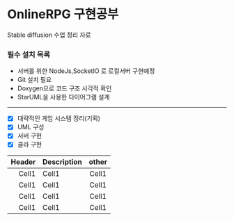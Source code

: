 # OnlineRPG 구현공부
Stable diffusion 수업 정리 자료

### 필수 설치 목록 
+ 서버를 위한 NodeJs,SocketIO 로 로컬서버 구현예정
+ Git 설치 필요
+ Doxygen으로 코드 구조 시각적 확인
+ StarUML을 사용한 다이어그램 설계

<!-- Line -->

---
- [x] 대략적인 게임 시스템 정리(기획)
- [X] UML 구성
- [X] 서버 구현
- [X] 클라 구현

<!-- Table -->
|Header|Description|other|
|--:|:--|:--:|
|Cell1|Cell1|Cell1|
|Cell1|Cell1|Cell1|
|Cell1|Cell1|Cell1|
|Cell1|Cell1|Cell1|